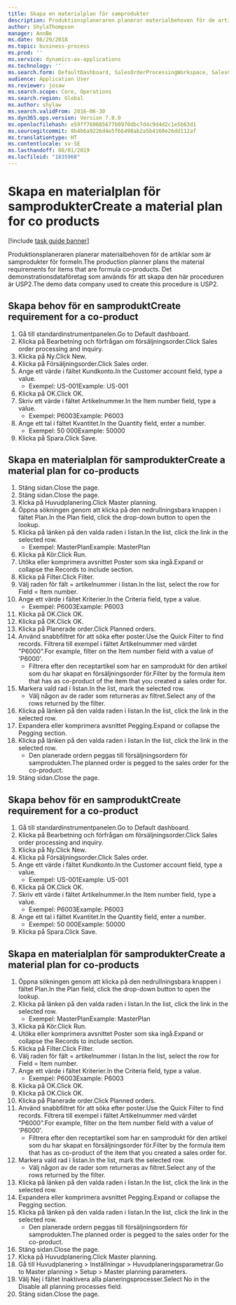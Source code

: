 ```yaml
---
title: Skapa en materialplan för samprodukter
description: Produktionsplaneraren planerar materialbehoven för de artiklar som är samprodukter för formeln.
author: ShylaThompson
manager: AnnBe
ms.date: 08/29/2018
ms.topic: business-process
ms.prod: ''
ms.service: dynamics-ax-applications
ms.technology: ''
ms.search.form: DefaultDashboard, SalesOrderProcessingWorkspace, SalesCreateOrder, SalesTable, ReqCreatePlanWorkspace, ReqTransPlanCard, SysQueryForm, ReqTransPo
audience: Application User
ms.reviewer: josaw
ms.search.scope: Core, Operations
ms.search.region: Global
ms.author: shylaw
ms.search.validFrom: 2016-06-30
ms.dyn365.ops.version: Version 7.0.0
ms.openlocfilehash: e59ff769685677b0970dbc7d4c9d4d2c1e5b63d1
ms.sourcegitcommit: 8b4b6a9226d4e5f66498ab2a5b4160e26dd112af
ms.translationtype: HT
ms.contentlocale: sv-SE
ms.lasthandoff: 08/01/2019
ms.locfileid: "1835968"
---
```

# <a name="create-a-material-plan-for-co-products"></a><span data-ttu-id="c43c9-103">Skapa en materialplan för samprodukter</span><span class="sxs-lookup"><span data-stu-id="c43c9-103">Create a material plan for co products</span></span>

[!include [task guide banner](../../includes/task-guide-banner.md)]

<span data-ttu-id="c43c9-104">Produktionsplaneraren planerar materialbehoven för de artiklar som är samprodukter för formeln.</span><span class="sxs-lookup"><span data-stu-id="c43c9-104">The production planner plans the material requirements for items that are formula co-products.</span></span> <span data-ttu-id="c43c9-105">Det demonstrationsdataföretag som används för att skapa den här proceduren är USP2.</span><span class="sxs-lookup"><span data-stu-id="c43c9-105">The demo data company used to create this procedure is USP2.</span></span>


## <a name="create-requirement-for-a-co-product"></a><span data-ttu-id="c43c9-106">Skapa behov för en samprodukt</span><span class="sxs-lookup"><span data-stu-id="c43c9-106">Create requirement for a co-product</span></span>
1. <span data-ttu-id="c43c9-107">Gå till standardinstrumentpanelen.</span><span class="sxs-lookup"><span data-stu-id="c43c9-107">Go to Default dashboard.</span></span>
2. <span data-ttu-id="c43c9-108">Klicka på Bearbetning och förfrågan om försäljningsorder.</span><span class="sxs-lookup"><span data-stu-id="c43c9-108">Click Sales order processing and inquiry.</span></span>
3. <span data-ttu-id="c43c9-109">Klicka på Ny.</span><span class="sxs-lookup"><span data-stu-id="c43c9-109">Click New.</span></span>
4. <span data-ttu-id="c43c9-110">Klicka på Försäljningsorder.</span><span class="sxs-lookup"><span data-stu-id="c43c9-110">Click Sales order.</span></span>
5. <span data-ttu-id="c43c9-111">Ange ett värde i fältet Kundkonto.</span><span class="sxs-lookup"><span data-stu-id="c43c9-111">In the Customer account field, type a value.</span></span>
    * <span data-ttu-id="c43c9-112">Exempel: US-001</span><span class="sxs-lookup"><span data-stu-id="c43c9-112">Example: US-001</span></span>  
6. <span data-ttu-id="c43c9-113">Klicka på OK.</span><span class="sxs-lookup"><span data-stu-id="c43c9-113">Click OK.</span></span>
7. <span data-ttu-id="c43c9-114">Skriv ett värde i fältet Artikelnummer.</span><span class="sxs-lookup"><span data-stu-id="c43c9-114">In the Item number field, type a value.</span></span>
    * <span data-ttu-id="c43c9-115">Exempel: P6003</span><span class="sxs-lookup"><span data-stu-id="c43c9-115">Example: P6003</span></span>  
8. <span data-ttu-id="c43c9-116">Ange ett tal i fältet Kvantitet.</span><span class="sxs-lookup"><span data-stu-id="c43c9-116">In the Quantity field, enter a number.</span></span>
    * <span data-ttu-id="c43c9-117">Exempel: 50 000</span><span class="sxs-lookup"><span data-stu-id="c43c9-117">Example: 50000</span></span>  
9. <span data-ttu-id="c43c9-118">Klicka på Spara.</span><span class="sxs-lookup"><span data-stu-id="c43c9-118">Click Save.</span></span>

## <a name="create-a-material-plan-for-co-products"></a><span data-ttu-id="c43c9-119">Skapa en materialplan för samprodukter</span><span class="sxs-lookup"><span data-stu-id="c43c9-119">Create a material plan for co-products</span></span>
1. <span data-ttu-id="c43c9-120">Stäng sidan.</span><span class="sxs-lookup"><span data-stu-id="c43c9-120">Close the page.</span></span>
2. <span data-ttu-id="c43c9-121">Stäng sidan.</span><span class="sxs-lookup"><span data-stu-id="c43c9-121">Close the page.</span></span>
3. <span data-ttu-id="c43c9-122">Klcka på Huvudplanering.</span><span class="sxs-lookup"><span data-stu-id="c43c9-122">Click Master planning.</span></span>
4. <span data-ttu-id="c43c9-123">Öppna sökningen genom att klicka på den nedrullningsbara knappen i fältet Plan.</span><span class="sxs-lookup"><span data-stu-id="c43c9-123">In the Plan field, click the drop-down button to open the lookup.</span></span>
5. <span data-ttu-id="c43c9-124">Klicka på länken på den valda raden i listan.</span><span class="sxs-lookup"><span data-stu-id="c43c9-124">In the list, click the link in the selected row.</span></span>
    * <span data-ttu-id="c43c9-125">Exempel: MasterPlan</span><span class="sxs-lookup"><span data-stu-id="c43c9-125">Example: MasterPlan</span></span>  
6. <span data-ttu-id="c43c9-126">Klicka på Kör.</span><span class="sxs-lookup"><span data-stu-id="c43c9-126">Click Run.</span></span>
7. <span data-ttu-id="c43c9-127">Utöka eller komprimera avsnittet Poster som ska ingå.</span><span class="sxs-lookup"><span data-stu-id="c43c9-127">Expand or collapse the Records to include section.</span></span>
8. <span data-ttu-id="c43c9-128">Klicka på Filter.</span><span class="sxs-lookup"><span data-stu-id="c43c9-128">Click Filter.</span></span>
9. <span data-ttu-id="c43c9-129">Välj raden för fält = artikelnummer i listan.</span><span class="sxs-lookup"><span data-stu-id="c43c9-129">In the list, select the row for Field = Item number.</span></span>
10. <span data-ttu-id="c43c9-130">Ange ett värde i fältet Kriterier.</span><span class="sxs-lookup"><span data-stu-id="c43c9-130">In the Criteria field, type a value.</span></span>
    * <span data-ttu-id="c43c9-131">Exempel: P6003</span><span class="sxs-lookup"><span data-stu-id="c43c9-131">Example: P6003</span></span>  
11. <span data-ttu-id="c43c9-132">Klicka på OK.</span><span class="sxs-lookup"><span data-stu-id="c43c9-132">Click OK.</span></span>
12. <span data-ttu-id="c43c9-133">Klicka på OK.</span><span class="sxs-lookup"><span data-stu-id="c43c9-133">Click OK.</span></span>
13. <span data-ttu-id="c43c9-134">Klicka på Planerade order.</span><span class="sxs-lookup"><span data-stu-id="c43c9-134">Click Planned orders.</span></span>
14. <span data-ttu-id="c43c9-135">Använd snabbfiltret för att söka efter poster.</span><span class="sxs-lookup"><span data-stu-id="c43c9-135">Use the Quick Filter to find records.</span></span> <span data-ttu-id="c43c9-136">Filtrera till exempel i fältet Artikelnummer med värdet "P6000".</span><span class="sxs-lookup"><span data-stu-id="c43c9-136">For example, filter on the Item number field with a value of 'P6000'.</span></span>
    * <span data-ttu-id="c43c9-137">Filtrera efter den receptartikel som har en samprodukt för den artikel som du har skapat en försäljningsorder för.</span><span class="sxs-lookup"><span data-stu-id="c43c9-137">Filter by the formula item that has as co-product of the item that you created a sales order for.</span></span>  
15. <span data-ttu-id="c43c9-138">Markera vald rad i listan.</span><span class="sxs-lookup"><span data-stu-id="c43c9-138">In the list, mark the selected row.</span></span>
    * <span data-ttu-id="c43c9-139">Välj någon av de rader som returneras av filtret.</span><span class="sxs-lookup"><span data-stu-id="c43c9-139">Select any of the rows returned by the filter.</span></span>  
16. <span data-ttu-id="c43c9-140">Klicka på länken på den valda raden i listan.</span><span class="sxs-lookup"><span data-stu-id="c43c9-140">In the list, click the link in the selected row.</span></span>
17. <span data-ttu-id="c43c9-141">Expandera eller komprimera avsnittet Pegging.</span><span class="sxs-lookup"><span data-stu-id="c43c9-141">Expand or collapse the Pegging section.</span></span>
18. <span data-ttu-id="c43c9-142">Klicka på länken på den valda raden i listan.</span><span class="sxs-lookup"><span data-stu-id="c43c9-142">In the list, click the link in the selected row.</span></span>
    * <span data-ttu-id="c43c9-143">Den planerade ordern peggas till försäljningsordern för samprodukten.</span><span class="sxs-lookup"><span data-stu-id="c43c9-143">The planned order is pegged to the sales order for the co-product.</span></span>  
19. <span data-ttu-id="c43c9-144">Stäng sidan.</span><span class="sxs-lookup"><span data-stu-id="c43c9-144">Close the page.</span></span>

## <a name="create-requirement-for-a-co-product"></a><span data-ttu-id="c43c9-145">Skapa behov för en samprodukt</span><span class="sxs-lookup"><span data-stu-id="c43c9-145">Create requirement for a co-product</span></span>
1. <span data-ttu-id="c43c9-146">Gå till standardinstrumentpanelen.</span><span class="sxs-lookup"><span data-stu-id="c43c9-146">Go to Default dashboard.</span></span>
2. <span data-ttu-id="c43c9-147">Klicka på Bearbetning och förfrågan om försäljningsorder.</span><span class="sxs-lookup"><span data-stu-id="c43c9-147">Click Sales order processing and inquiry.</span></span>
3. <span data-ttu-id="c43c9-148">Klicka på Ny.</span><span class="sxs-lookup"><span data-stu-id="c43c9-148">Click New.</span></span>
4. <span data-ttu-id="c43c9-149">Klicka på Försäljningsorder.</span><span class="sxs-lookup"><span data-stu-id="c43c9-149">Click Sales order.</span></span>
5. <span data-ttu-id="c43c9-150">Ange ett värde i fältet Kundkonto.</span><span class="sxs-lookup"><span data-stu-id="c43c9-150">In the Customer account field, type a value.</span></span>
    * <span data-ttu-id="c43c9-151">Exempel: US-001</span><span class="sxs-lookup"><span data-stu-id="c43c9-151">Example: US-001</span></span>  
6. <span data-ttu-id="c43c9-152">Klicka på OK.</span><span class="sxs-lookup"><span data-stu-id="c43c9-152">Click OK.</span></span>
7. <span data-ttu-id="c43c9-153">Skriv ett värde i fältet Artikelnummer.</span><span class="sxs-lookup"><span data-stu-id="c43c9-153">In the Item number field, type a value.</span></span>
    * <span data-ttu-id="c43c9-154">Exempel: P6003</span><span class="sxs-lookup"><span data-stu-id="c43c9-154">Example: P6003</span></span>  
8. <span data-ttu-id="c43c9-155">Ange ett tal i fältet Kvantitet.</span><span class="sxs-lookup"><span data-stu-id="c43c9-155">In the Quantity field, enter a number.</span></span>
    * <span data-ttu-id="c43c9-156">Exempel: 50 000</span><span class="sxs-lookup"><span data-stu-id="c43c9-156">Example: 50000</span></span>  
9. <span data-ttu-id="c43c9-157">Klicka på Spara.</span><span class="sxs-lookup"><span data-stu-id="c43c9-157">Click Save.</span></span>

## <a name="create-a-material-plan-for-co-products"></a><span data-ttu-id="c43c9-158">Skapa en materialplan för samprodukter</span><span class="sxs-lookup"><span data-stu-id="c43c9-158">Create a material plan for co-products</span></span>
1. <span data-ttu-id="c43c9-159">Öppna sökningen genom att klicka på den nedrullningsbara knappen i fältet Plan.</span><span class="sxs-lookup"><span data-stu-id="c43c9-159">In the Plan field, click the drop-down button to open the lookup.</span></span>
2. <span data-ttu-id="c43c9-160">Klicka på länken på den valda raden i listan.</span><span class="sxs-lookup"><span data-stu-id="c43c9-160">In the list, click the link in the selected row.</span></span>
    * <span data-ttu-id="c43c9-161">Exempel: MasterPlan</span><span class="sxs-lookup"><span data-stu-id="c43c9-161">Example: MasterPlan</span></span>  
3. <span data-ttu-id="c43c9-162">Klicka på Kör.</span><span class="sxs-lookup"><span data-stu-id="c43c9-162">Click Run.</span></span>
4. <span data-ttu-id="c43c9-163">Utöka eller komprimera avsnittet Poster som ska ingå.</span><span class="sxs-lookup"><span data-stu-id="c43c9-163">Expand or collapse the Records to include section.</span></span>
5. <span data-ttu-id="c43c9-164">Klicka på Filter.</span><span class="sxs-lookup"><span data-stu-id="c43c9-164">Click Filter.</span></span>
6. <span data-ttu-id="c43c9-165">Välj raden för fält = artikelnummer i listan.</span><span class="sxs-lookup"><span data-stu-id="c43c9-165">In the list, select the row for Field = Item number.</span></span>
7. <span data-ttu-id="c43c9-166">Ange ett värde i fältet Kriterier.</span><span class="sxs-lookup"><span data-stu-id="c43c9-166">In the Criteria field, type a value.</span></span>
    * <span data-ttu-id="c43c9-167">Exempel: P6003</span><span class="sxs-lookup"><span data-stu-id="c43c9-167">Example: P6003</span></span>  
8. <span data-ttu-id="c43c9-168">Klicka på OK.</span><span class="sxs-lookup"><span data-stu-id="c43c9-168">Click OK.</span></span>
9. <span data-ttu-id="c43c9-169">Klicka på OK.</span><span class="sxs-lookup"><span data-stu-id="c43c9-169">Click OK.</span></span>
10. <span data-ttu-id="c43c9-170">Klicka på Planerade order.</span><span class="sxs-lookup"><span data-stu-id="c43c9-170">Click Planned orders.</span></span>
11. <span data-ttu-id="c43c9-171">Använd snabbfiltret för att söka efter poster.</span><span class="sxs-lookup"><span data-stu-id="c43c9-171">Use the Quick Filter to find records.</span></span> <span data-ttu-id="c43c9-172">Filtrera till exempel i fältet Artikelnummer med värdet "P6000".</span><span class="sxs-lookup"><span data-stu-id="c43c9-172">For example, filter on the Item number field with a value of 'P6000'.</span></span>
    * <span data-ttu-id="c43c9-173">Filtrera efter den receptartikel som har en samprodukt för den artikel som du har skapat en försäljningsorder för.</span><span class="sxs-lookup"><span data-stu-id="c43c9-173">Filter by the formula item that has as co-product of the item that you created a sales order for.</span></span>  
12. <span data-ttu-id="c43c9-174">Markera vald rad i listan.</span><span class="sxs-lookup"><span data-stu-id="c43c9-174">In the list, mark the selected row.</span></span>
    * <span data-ttu-id="c43c9-175">Välj någon av de rader som returneras av filtret.</span><span class="sxs-lookup"><span data-stu-id="c43c9-175">Select any of the rows returned by the filter.</span></span>  
13. <span data-ttu-id="c43c9-176">Klicka på länken på den valda raden i listan.</span><span class="sxs-lookup"><span data-stu-id="c43c9-176">In the list, click the link in the selected row.</span></span>
14. <span data-ttu-id="c43c9-177">Expandera eller komprimera avsnittet Pegging.</span><span class="sxs-lookup"><span data-stu-id="c43c9-177">Expand or collapse the Pegging section.</span></span>
15. <span data-ttu-id="c43c9-178">Klicka på länken på den valda raden i listan.</span><span class="sxs-lookup"><span data-stu-id="c43c9-178">In the list, click the link in the selected row.</span></span>
    * <span data-ttu-id="c43c9-179">Den planerade ordern peggas till försäljningsordern för samprodukten.</span><span class="sxs-lookup"><span data-stu-id="c43c9-179">The planned order is pegged to the sales order for the co-product.</span></span>  
16. <span data-ttu-id="c43c9-180">Stäng sidan.</span><span class="sxs-lookup"><span data-stu-id="c43c9-180">Close the page.</span></span>
17. <span data-ttu-id="c43c9-181">Klcka på Huvudplanering.</span><span class="sxs-lookup"><span data-stu-id="c43c9-181">Click Master planning.</span></span>
18. <span data-ttu-id="c43c9-182">Gå till Huvudplanering > Inställningar > Huvudplaneringsparametrar.</span><span class="sxs-lookup"><span data-stu-id="c43c9-182">Go to Master planning > Setup > Master planning parameters.</span></span>
19. <span data-ttu-id="c43c9-183">Välj Nej i fältet Inaktivera alla planeringsprocesser.</span><span class="sxs-lookup"><span data-stu-id="c43c9-183">Select No in the Disable all planning processes field.</span></span>
20. <span data-ttu-id="c43c9-184">Stäng sidan.</span><span class="sxs-lookup"><span data-stu-id="c43c9-184">Close the page.</span></span>

